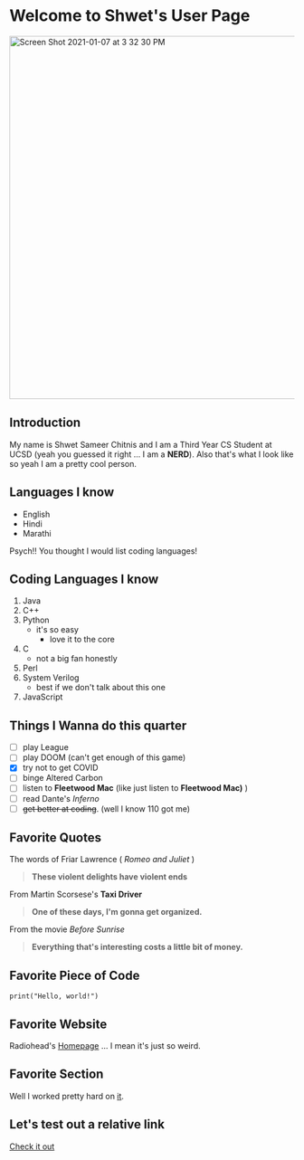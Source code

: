 # Welcome to Shwet's User Page

<img width="642" alt="Screen Shot 2021-01-07 at 3 32 30 PM" src="https://user-images.githubusercontent.com/46432980/103956590-b7786200-50fd-11eb-88ea-a139653186ab.png">

## Introduction


My name is Shwet Sameer Chitnis and I am a Third Year CS Student at UCSD (yeah you guessed it right ... I am a **NERD**).
Also that's what I look like so yeah I am a pretty cool person.

## Languages I know

- English
- Hindi
- Marathi

Psych!! You thought I would list coding languages!

## Coding Languages I know

1. Java
2. C++
3. Python
   - it's so easy
      - love it to the core
4. C
   - not a big fan honestly
5. Perl
6. System Verilog
   - best if we don't talk about this one
7. JavaScript

## Things I Wanna do this quarter

- [ ] play League
- [ ] play DOOM (can't get enough of this game)
- [x] try not to get COVID
- [ ] binge Altered Carbon
- [ ] listen to **Fleetwood Mac** (like just listen to **Fleetwood Mac)** )
- [ ] read Dante's *Inferno*
- [ ] ~~get better at coding~~. (well I know 110 got me)

## Favorite Quotes

The words of Friar Lawrence ( *Romeo and Juliet* )
>**These violent delights have violent ends**


From Martin Scorsese's **Taxi Driver**
>**One of these days, I'm gonna get organized.**


From the movie *Before Sunrise*
>**Everything that's interesting costs a little bit of money.**

## Favorite Piece of Code

```
print("Hello, world!")
```

## Favorite Website

Radiohead's [Homepage](https://www.radiohead.com) ... I mean it's just so weird.

## Favorite Section

Well I worked pretty hard on [it](https://github.com/s2chitni/my-github-pages-project/blob/main/README.md#things-i-wanna-do-this-quarter).

## Let's test out a relative link

[Check it out](testfolder/testfile.md)

